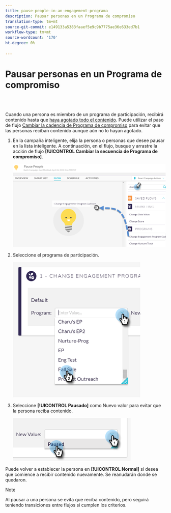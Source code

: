 ```yaml
---
title: pause-people-in-an-engagement-programa
description: Pausar personas en un Programa de compromiso
translation-type: tm+mt
source-git-commit: e149133a5383faaef5e9c9b7775ae36e633ed7b1
workflow-type: tm+mt
source-wordcount: '170'
ht-degree: 0%

---
```



# Pausar personas en un Programa de compromiso

<br> 

Cuando una persona es miembro de un programa de participación, recibirá contenido hasta que [haya agotado todo el contenido](https://docs.marketo.com/display/DOCS/People+Who+Have+Exhausted+Content). Puede utilizar el paso de flujo [Cambiar la cadencia de Programa de compromiso](https://docs.marketo.com/display/DOCS/Change+Engagement+Program+Cadence) para evitar que las personas reciban contenido aunque aún no lo hayan agotado.

1. En la campaña inteligente, elija la persona o personas que desee pausar en la lista inteligente. A continuación, en el flujo, busque y arrastre la acción de flujo **[!UICONTROL Cambiar la secuencia de Programa de compromiso]**.

   ![Imagen uno](/help/sky/assets/engagement-programs/pause-people-in-an-engagement-program/pause-people-in-an-engagement-program-1.png)

1. Seleccione el programa de participación.

   ![Imagen dos](/help/sky/assets/engagement-programs/pause-people-in-an-engagement-program/pause-people-in-an-engagement-program-2.png)

1. Seleccione **[!UICONTROL Pausado]** como Nuevo valor para evitar que la persona reciba contenido.

   ![Imagen tres](/help/sky/assets/engagement-programs/pause-people-in-an-engagement-program/pause-people-in-an-engagement-program-3.png)

Puede volver a establecer la persona en **[!UICONTROL Normal]** si desea que comience a recibir contenido nuevamente. Se reanudarán donde se quedaron.

>[!NOTE]
>
>Al pausar a una persona se evita que reciba contenido, pero seguirá teniendo transiciones entre flujos si cumplen los criterios.
